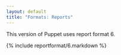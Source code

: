 ```yaml
---
layout: default
title: "Formats: Reports"
---
```



This version of Puppet uses report format 6.

{% include reportformat/6.markdown %}
